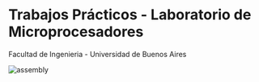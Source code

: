 # Trabajos Prácticos - Laboratorio de Microprocesadores

Facultad de Ingenieria - Universidad de Buenos Aires

![assembly](https://user-images.githubusercontent.com/50753891/147325620-18a9895a-644e-46cb-8ff8-e1b65a6e8f73.jpeg)


